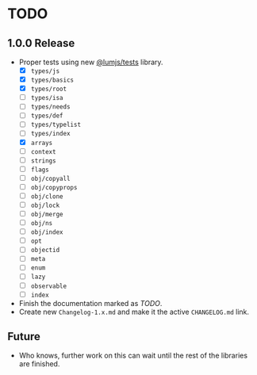 # TODO

## 1.0.0 Release

- Proper tests using new [@lumjs/tests](https://github.com/supernovus/lum.tests.js) library.
  - [x] `types/js`
  - [x] `types/basics` 
  - [x] `types/root`
  - [ ] `types/isa`
  - [ ] `types/needs`
  - [ ] `types/def`
  - [ ] `types/typelist`
  - [ ] `types/index`
  - [x] `arrays`
  - [ ] `context`
  - [ ] `strings`
  - [ ] `flags`
  - [ ] `obj/copyall`
  - [ ] `obj/copyprops`
  - [ ] `obj/clone`
  - [ ] `obj/lock`
  - [ ] `obj/merge`
  - [ ] `obj/ns`
  - [ ] `obj/index`
  - [ ] `opt`
  - [ ] `objectid`
  - [ ] `meta`
  - [ ] `enum`
  - [ ] `lazy`
  - [ ] `observable`
  - [ ] `index`
- Finish the documentation marked as *TODO*.
- Create new `Changelog-1.x.md` and make it the active `CHANGELOG.md` link.

## Future

- Who knows, further work on this can wait until the rest of the libraries are finished.
